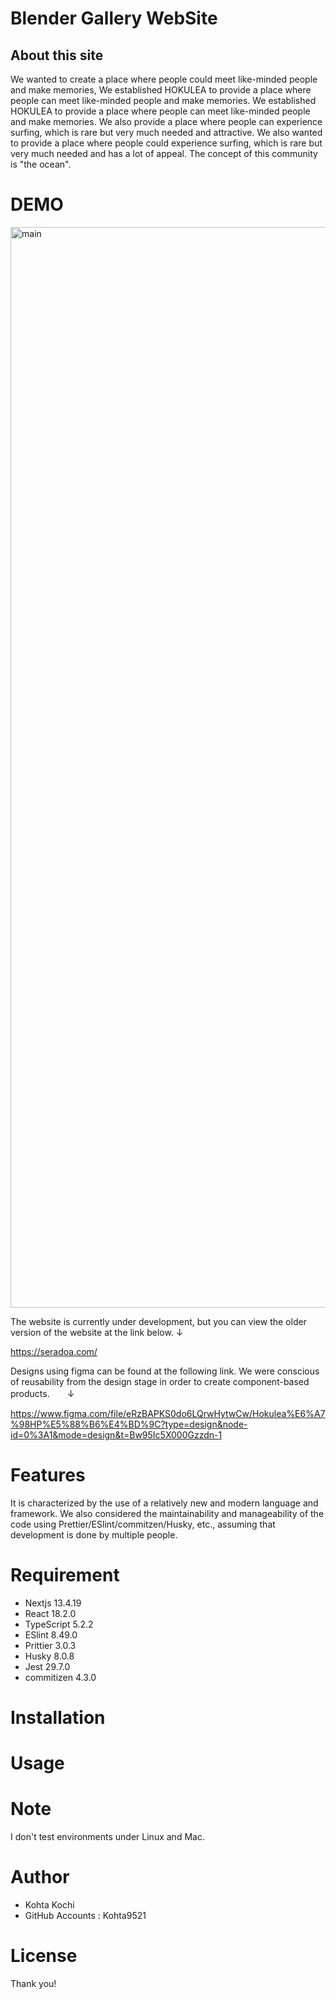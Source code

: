 # Blender Gallery WebSite



## About this site

We wanted to create a place where people could meet like-minded people and make memories,
We established HOKULEA to provide a place where people can meet like-minded people and make memories. We established HOKULEA to provide a place where people can meet like-minded people and make memories.
We also provide a place where people can experience surfing, which is rare but very much needed and attractive.
We also wanted to provide a place where people could experience surfing, which is rare but very much needed and has a lot of appeal.
The concept of this community is "the ocean".



# DEMO

<img width="1729" alt="main" src="https://github.com/kohta9521/HOKULEA_Official_WebSite/assets/100065508/234a9b32-e601-4b2d-be64-b787c20f97a1">

<br/>

The website is currently under development, but you can view the older version of the website at the link below. ↓

https://seradoa.com/

Designs using figma can be found at the following link. We were conscious of reusability from the design stage in order to create component-based products.　　↓

https://www.figma.com/file/eRzBAPKS0do6LQrwHytwCw/Hokulea%E6%A7%98HP%E5%88%B6%E4%BD%9C?type=design&node-id=0%3A1&mode=design&t=Bw95Ic5X000Gzzdn-1

# Features

It is characterized by the use of a relatively new and modern language and framework. We also considered the maintainability and manageability of the code using Prettier/ESlint/commitzen/Husky, etc., assuming that development is done by multiple people.

# Requirement

* Nextjs  13.4.19
* React  18.2.0
* TypeScript  5.2.2
* ESlint  8.49.0
* Prittier  3.0.3
* Husky  8.0.8
* Jest  29.7.0
* commitizen  4.3.0

# Installation


# Usage


# Note

I don't test environments under Linux and Mac.

# Author

* Kohta Kochi
* GitHub Accounts : Kohta9521

# License

Thank you!
